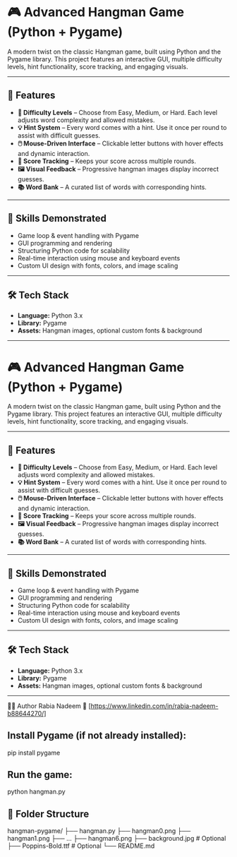 # 🎮 Advanced Hangman Game (Python + Pygame)

A modern twist on the classic Hangman game, built using Python and the Pygame library. This project features an interactive GUI, multiple difficulty levels, hint functionality, score tracking, and engaging visuals.

---

## 🚀 Features

- **🔢 Difficulty Levels** – Choose from Easy, Medium, or Hard. Each level adjusts word complexity and allowed mistakes.
- **💡 Hint System** – Every word comes with a hint. Use it once per round to assist with difficult guesses.
- **🖱️ Mouse-Driven Interface** – Clickable letter buttons with hover effects and dynamic interaction.
- **🎯 Score Tracking** – Keeps your score across multiple rounds.
- **🖼️ Visual Feedback** – Progressive hangman images display incorrect guesses.
- **📚 Word Bank** – A curated list of words with corresponding hints.

---

## 🧠 Skills Demonstrated

- Game loop & event handling with Pygame
- GUI programming and rendering
- Structuring Python code for scalability
- Real-time interaction using mouse and keyboard events
- Custom UI design with fonts, colors, and image scaling

---

## 🛠️ Tech Stack

- **Language:** Python 3.x  
- **Library:** Pygame  
- **Assets:** Hangman images, optional custom fonts & background

---

# 🎮 Advanced Hangman Game (Python + Pygame)

A modern twist on the classic Hangman game, built using Python and the Pygame library. This project features an interactive GUI, multiple difficulty levels, hint functionality, score tracking, and engaging visuals.

---

## 🚀 Features

- **🔢 Difficulty Levels** – Choose from Easy, Medium, or Hard. Each level adjusts word complexity and allowed mistakes.
- **💡 Hint System** – Every word comes with a hint. Use it once per round to assist with difficult guesses.
- **🖱️ Mouse-Driven Interface** – Clickable letter buttons with hover effects and dynamic interaction.
- **🎯 Score Tracking** – Keeps your score across multiple rounds.
- **🖼️ Visual Feedback** – Progressive hangman images display incorrect guesses.
- **📚 Word Bank** – A curated list of words with corresponding hints.

---

## 🧠 Skills Demonstrated

- Game loop & event handling with Pygame
- GUI programming and rendering
- Structuring Python code for scalability
- Real-time interaction using mouse and keyboard events
- Custom UI design with fonts, colors, and image scaling

---

## 🛠️ Tech Stack

- **Language:** Python 3.x  
- **Library:** Pygame  
- **Assets:** Hangman images, optional custom fonts & background

---


🧑‍💻 Author
Rabia Nadeem
🔗 [https://www.linkedin.com/in/rabia-nadeem-b88644270/]



## Install Pygame (if not already installed):
pip install pygame
## Run the game:
python hangman.py

## 📁 Folder Structure
hangman-pygame/
├── hangman.py
├── hangman0.png
├── hangman1.png
├── ...
├── hangman6.png
├── background.jpg      # Optional
├── Poppins-Bold.ttf    # Optional
└── README.md

